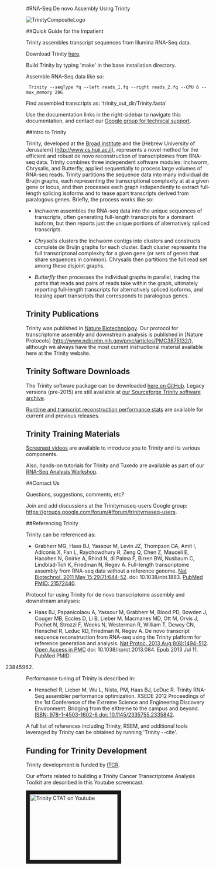 #RNA-Seq De novo Assembly Using Trinity

![TrinityCompositeLogo](https://raw.githubusercontent.com/wiki/trinityrnaseq/trinityrnaseq/images/TrinityCompositeLogo.png)

##Quick Guide for the Impatient

Trinity assembles transcript sequences from Illumina RNA-Seq data.

Download Trinity [here](https://github.com/trinityrnaseq/trinityrnaseq/releases).

Build Trinity by typing 'make' in the base installation directory.

Assemble RNA-Seq data like so:

     Trinity --seqType fq --left reads_1.fq --right reads_2.fq --CPU 6 --max_memory 20G 

Find assembled transcripts as:  'trinity_out_dir/Trinity.fasta'

Use the documentation links in the right-sidebar to navigate this documentation, and contact our [Google group for technical support](#contact_us).

##Intro to Trinity

Trinity, developed at the [Broad Institute](http://www.broadinstitute.org) and the [Hebrew University of Jerusalem] (http://www.cs.huji.ac.il), represents a novel method for the efficient and robust de novo reconstruction of transcriptomes from RNA-seq data. Trinity combines three independent software modules: Inchworm, Chrysalis, and Butterfly, applied sequentially to process large volumes of RNA-seq reads. Trinity partitions the sequence data into many individual de Bruijn graphs, each representing the transcriptional complexity at at a given gene or locus, and then processes each graph independently to extract full-length splicing isoforms and to tease apart transcripts derived from paralogous genes.  Briefly, the process works like so:

- *Inchworm* assembles the RNA-seq data into the unique sequences of transcripts, often generating full-length transcripts for a dominant isoform, but then reports just the unique portions of alternatively spliced transcripts.

- *Chrysalis* clusters the Inchworm contigs into clusters and constructs complete de Bruijn graphs for each cluster.  Each cluster represents the full transcriptonal complexity for a given gene (or sets of genes that share sequences in common).  Chrysalis then partitions the full read set among these disjoint graphs.

- *Butterfly* then processes the individual graphs in parallel, tracing the paths that reads and pairs of reads take within the graph, ultimately reporting full-length transcripts for alternatively spliced isoforms, and teasing apart transcripts that corresponds to paralogous genes.

## Trinity Publications

Trinity was published in [Nature Biotechnology](http://www.ncbi.nlm.nih.gov/pmc/articles/PMC3571712/).  Our protocol for transcriptome assembly and downstream analysis is published in [Nature Protocols] (http://www.ncbi.nlm.nih.gov/pmc/articles/PMC3875132/), although we always have the most current instructional material available here at the Trinity website.

## Trinity Software Downloads

The Trinity software package can be downloaded [here on GitHub](https://github.com/trinityrnaseq/trinityrnaseq/releases). Legacy versions (pre-2015) are still available at [our Sourceforge Trinity software archive](http://sourceforge.net/projects/trinityrnaseq/files/PREV_CONTENTS/previous_releases/).

[Runtime and transcript reconstruction performance stats](http://trinityrnaseq.github.io/performance/) are available for current and previous releases.

## Trinity Training Materials

[Screenast videos](http://www.broadinstitute.org/partnerships/education/broade/trinity-screencast) are available to introduce you to Trinity and its various components. 

Also, hands-on tutorials for Trinity and Tuxedo are available as part of our [RNA-Seq Analysis Workshop](https://github.com/trinityrnaseq/RNASeq_Trinity_Tuxedo_Workshop/wiki).

<a name='contact_us'></a>
##Contact Us

Questions, suggestions, comments, etc?

Join and add discussions at the Trinityrnaseq-users Google group: <https://groups.google.com/forum/#!forum/trinityrnaseq-users>.

##Referencing Trinity

Trinity can be referenced as:

- Grabherr MG, Haas BJ, Yassour M, Levin JZ, Thompson DA, Amit I, Adiconis X, Fan L, Raychowdhury R, Zeng Q, Chen Z, Mauceli E, Hacohen N, Gnirke A, Rhind N,
di Palma F, Birren BW, Nusbaum C, Lindblad-Toh K, Friedman N, Regev A.
Full-length transcriptome assembly from RNA-seq data without a reference genome. 
[Nat Biotechnol. 2011 May 15;29(7):644-52](http://www.nature.com/nbt/journal/vaop/ncurrent/abs/nbt.1883.html). doi: 10.1038/nbt.1883. 
[PubMed PMID: 21572440](http://www.ncbi.nlm.nih.gov/pubmed/21572440).

Protocol for using Trinity for de novo transcriptome assembly and downstream analyses:

- Haas BJ, Papanicolaou A, Yassour M, Grabherr M, Blood PD, Bowden J, Couger MB,
Eccles D, Li B, Lieber M, Macmanes MD, Ott M, Orvis J, Pochet N, Strozzi F, Weeks
N, Westerman R, William T, Dewey CN, Henschel R, Leduc RD, Friedman N, Regev A.
De novo transcript sequence reconstruction from RNA-seq using the Trinity
platform for reference generation and analysis. [Nat Protoc. 2013 Aug;8(8):1494-512](http://www.nature.com/nprot/journal/v8/n8/full/nprot.2013.084.html). [Open Access in PMC](http://www.ncbi.nlm.nih.gov/pmc/articles/PMC3875132/) doi: 10.1038/nprot.2013.084. Epub 2013 Jul 11. PubMed PMID:
23845962.


Performance tuning of Trinity is described in:

- Henschel R, Lieber M, Wu L, Nista, PM, Haas BJ, LeDuc R.  Trinity RNA-Seq assembler performance optimization. XSEDE 2012 Proceedings of the 1st Conference of the Extreme Science and Engineering Discovery Environment: Bridging from the eXtreme to the campus and beyond. [ISBN: 978-1-4503-1602-6 doi: 10.1145/2335755.2335842](http://dx.doi.org/10.1145/2335755.2335842).

A full list of references including Trinity, RSEM, and additional tools leveraged by Trinity can be obtained by running 'Trinity --cite'.


## Funding for Trinity Development

Trinity development is funded by [ITCR](http://itcr.nci.nih.gov/).

Our efforts related to building a Trinity Cancer Transcriptome Analysis Toolkit are described in this Youtube screencast:

<a href="http://www.youtube.com/watch?feature=player_embedded&v=9ky5NwV45qY" target="_blank">
<img src="http://img.youtube.com/vi/9ky5NwV45qY/0.jpg" 
alt="Trinity CTAT on Youtube" width="240" height="180" border="10" /></a>